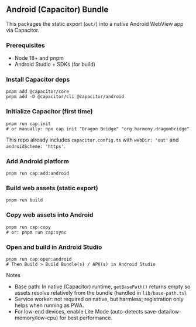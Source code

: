 ## Android (Capacitor) Bundle

This packages the static export (`out/`) into a native Android WebView app via Capacitor.

### Prerequisites
- Node 18+ and pnpm
- Android Studio + SDKs (for build)

### Install Capacitor deps

```
pnpm add @capacitor/core
pnpm add -D @capacitor/cli @capacitor/android
```

### Initialize Capacitor (first time)

```
pnpm run cap:init
# or manually: npx cap init "Dragon Bridge" "org.harmony.dragonbridge"
```

This repo already includes `capacitor.config.ts` with `webDir: 'out'` and `androidScheme: 'https'`.

### Add Android platform

```
pnpm run cap:add:android
```

### Build web assets (static export)

```
pnpm run build
```

### Copy web assets into Android

```
pnpm run cap:copy
# or: pnpm run cap:sync
```

### Open and build in Android Studio

```
pnpm run cap:open:android
# Then Build > Build Bundle(s) / APK(s) in Android Studio
```

Notes
- Base path: In native (Capacitor) runtime, `getBasePath()` returns empty so assets resolve relatively from the bundle (handled in `lib/base-path.ts`).
- Service worker: not required on native, but harmless; registration only helps when running as PWA.
- For low-end devices, enable Lite Mode (auto-detects save-data/low-memory/low-cpu) for best performance.

